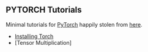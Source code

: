 ## PYTORCH Tutorials 

Minimal tutorials for [PyTorch](http://pytorch.org/) happily stolen from [here](https://github.com/vinhkhuc/PyTorch-Mini-Tutorials).

- [Installing Torch](https://github.com/krishnakalyan3/DeepLearning-Experiments/blob/master/Torch/0_install_torch.sh)
- [Tensor Multiplication]



